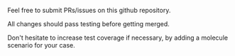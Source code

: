 Feel free to submit PRs/issues on this github repository.

All changes should pass testing before getting merged.

Don't hesitate to increase test coverage if necessary, by adding a molecule scenario for your case.
